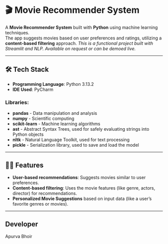
# 🎬 Movie Recommender System

A **Movie Recommender System** built with **Python** using machine learning techniques.  
The app suggests movies based on user preferences and ratings, utilizing a **content-based filtering** approach.
_This is a functional project built with Streamlit and NLP. Available on request or can be demoed live._

---

## 🛠️ Tech Stack

- **Programming Language**: Python 3.13.2
- **IDE Used**: PyCharm

### Libraries:
- **pandas** - Data manipulation and analysis
- **numpy** - Scientific computing
- **scikit-learn** - Machine learning algorithms
- **ast** - Abstract Syntax Trees, used for safely evaluating strings into Python objects
- **nltk** - Natural Language Toolkit, used for text processing
- **pickle** - Serialization library, used to save and load the model

---

## 🧑‍💻 Features

- **User-based recommendations**: Suggests movies similar to user preferences.
- **Content-based filtering**: Uses the movie features (like genre, actors, director) for recommendations.
- **Personalized Movie Suggestions** based on input data (like a user’s favorite genres or movies).

---
## Developer
Apurva Bhoir
